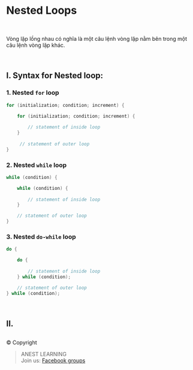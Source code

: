 # Nested Loops

<br />

Vòng lặp lồng nhau có nghĩa là một câu lệnh vòng lặp nằm bên trong một câu lệnh vòng lặp khác.

<br />

## I. Syntax for Nested loop:

### 1. Nested `for` loop

```c
for (initialization; condition; increment) {

    for (initialization; condition; increment) {
      
        // statement of inside loop
    }
   
     // statement of outer loop
}
```

### 2. Nested `while` loop

```c
while (condition) {

    while (condition) {
      
        // statement of inside loop
    }

    // statement of outer loop
}
```

### 3. Nested `do-while` loop

```c
do {

    do {
      
        // statement of inside loop
    } while (condition);

    // statement of outer loop
} while (condition);
```

<br />

## II.


##  

© Copyright
> ANEST LEARNING  
> Join us: [Facebook groups](https://www.facebook.com/groups/anest.learning/)
